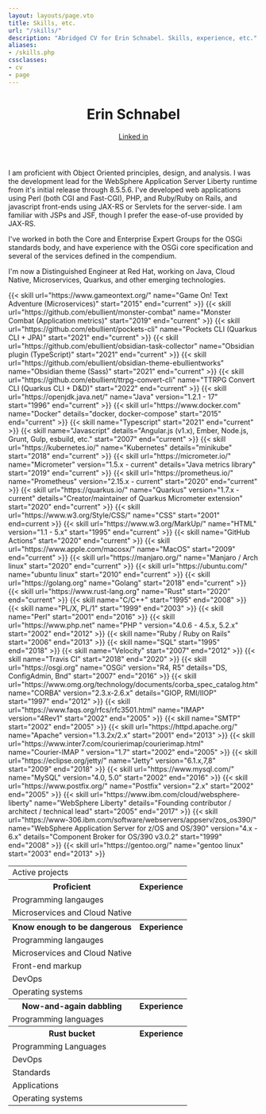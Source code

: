 ```yaml
---
layout: layouts/page.vto
title: Skills, etc.
url: "/skills/"
description: "Abridged CV for Erin Schnabel. Skills, experience, etc."
aliases:
- /skills.php
cssclasses: 
- cv
- page
---
```

<header>
  <h1>
      <div class="title">Erin Schnabel</div>
  </h1>
  <div class="address"><a href="https://www.linkedin.com/in/erinschnabel">Linked in</a></div>
</header>
<article>

  I am proficient with Object Oriented principles, design, and analysis. I was the development lead for the WebSphere Application Server Liberty runtime from it's initial release through 8.5.5.6. I've developed web applications using Perl (both CGI and Fast-CGI), PHP, and Ruby/Ruby on Rails, and javascript front-ends using JAX-RS or Servlets for the server-side. I am familiar with JSPs and JSF, though I prefer the ease-of-use provided by JAX-RS.

  I've worked in both the Core and Enterprise Expert Groups for the OSGi standards body, and have experience with the OSGi core specification and several of the services defined in the compendium.

  I'm now a Distinguished Engineer at Red Hat, working on Java, Cloud Native, Microservices, Quarkus, and other emerging technologies.
</article>
<section>
  <table cellspacing="0" cellpadding="0" width="100%">
    <tr class="category">
      <td colspan="2">Active projects</td>
    </tr>
    {{< skill url="https://www.gameontext.org/"
      name="Game On! Text Adventure (Microservices)"
      start="2015" end="current" >}}
    {{< skill url="https://github.com/ebullient/monster-combat"
      name="Monster Combat (Application metrics)"
      start="2019" end="current" >}}
    {{< skill url="https://github.com/ebullient/pockets-cli"
      name="Pockets CLI (Quarkus CLI + JPA)"
      start="2021" end="current" >}}
    {{< skill url="https://github.com/ebullient/obsidian-task-collector"
      name="Obsidian plugin (TypeScript)"
      start="2021" end="current" >}}
    {{< skill url="https://github.com/ebullient/obsidian-theme-ebullientworks"
      name="Obsidian theme (Sass)"
      start="2021" end="current" >}}
    {{< skill url="https://github.com/ebullient/ttrpg-convert-cli"
      name="TTRPG Convert CLI (Quarkus CLI + D&D)"
      start="2022" end="current" >}}
    <tr>
      <th>Proficient</th>
      <th>Experience</th>
    </tr>
    <tr class="category">
      <td colspan="2">Programming langauges</td>
    </tr>
    {{< skill url="https://openjdk.java.net/"
      name="Java" version="1.2.1 - 17"
      start="1996" end="current" >}}
    <tr class="category">
      <td colspan="2">Microservices and Cloud Native</td>
    </tr>
    {{< skill url="https://www.docker.com"
            name="Docker"
            details="docker, docker-compose"
            start="2015" end="current" >}}
    <tr>
      <th>Know enough to be dangerous</th>
      <th>Experience</th>
    </tr>
    <tr class="category">
      <td colspan="2">Programming langauges</td>
    </tr>
    {{< skill name="Typescript"
        start="2021" end="current" >}}
    {{< skill name="Javascript"
        details="Angular.js (v1.x), Ember, Node.js, Grunt, Gulp, esbuild, etc."
        start="2007" end="current" >}}
    <tr class="category">
      <td colspan="2">Microservices and Cloud Native</td>
    </tr>
    {{< skill url="https://kubernetes.io/"
          name="Kubernetes"
          details="minikube"
          start="2018" end="current" >}}
    {{< skill url="https://micrometer.io/"
          name="Micrometer" version="1.5.x - current"
          details="Java metrics library"
          start="2019" end="current" >}}
    {{< skill url="https://prometheus.io/"
          name="Prometheus" version="2.15.x - current"
          start="2020" end="current" >}}
    {{< skill url="https://quarkus.io/"
          name="Quarkus" version="1.7.x - current"
          details="Creator/maintainer of Quarkus Micrometer extension"
          start="2020" end="current" >}}
    <tr class="category">
      <td colspan="2">Front-end markup</td>
    </tr>
    {{< skill url="https://www.w3.org/Style/CSS/"
      name="CSS" start="2001" end=current >}}
    {{< skill url="https://www.w3.org/MarkUp/"
        name="HTML" version="1.1 - 5.x"
        start="1995" end="current" >}}
    <tr class="category">
      <td colspan="2">DevOps</td>
    </tr>
    {{< skill name="GitHub Actions"
        start="2020" end="current" >}}
    <tr class="category">
      <td colspan="2">Operating systems</td>
    </tr>
    {{< skill url="https://www.apple.com/macosx/"
      name="MacOS"
      start="2009" end="current" >}}
    {{< skill url="https://manjaro.org/"
        name="Manjaro / Arch linux"
        start="2020" end="current" >}}
    {{< skill url="https://ubuntu.com/"
        name="ubuntu linux"
        start="2010" end="current" >}}
    <tr>
      <th>Now-and-again dabbling</th>
      <th>Experience</th>
    </tr>
    <tr class="category">
      <td colspan="2">Programming languages</td>
    </tr>
    {{< skill url="https://golang.org"
        name="Golang"
        start="2018" end="current" >}}
    {{< skill url="https://www.rust-lang.org"
        name="Rust"
        start="2020" end="current" >}}
    <tr>
      <th>Rust bucket</th>
      <th>Experience</th>
    </tr>
    <tr class="category">
      <td colspan="2">Programming Languages</td>
    </tr>
    {{< skill name="C/C++"
        start="1995" end="2008" >}}
    {{< skill name="PL/X, PL/1"
      start="1999" end="2003" >}}
    {{< skill name="Perl"
      start="2001" end="2016" >}}
    {{< skill url="https://www.php.net"
        name="PHP " version="4.0.6 - 4.5.x, 5.2.x"
        start="2002" end="2012" >}}
    {{< skill name="Ruby / Ruby on Rails"
        start="2006" end="2013" >}}
    {{< skill  name="SQL"
      start="1995" end="2018" >}}
    {{< skill name="Velocity"
      start="2007" end="2012" >}}
    <tr class="category">
      <td colspan="2">DevOps</td>
    </tr>
    {{< skill name="Travis CI"
        start="2018" end="2020" >}}
    <tr class="category">
      <td colspan="2">Standards</td>
    </tr>
    {{< skill url="https://osgi.org"
        name="OSGi" version="R4, R5"
        details="DS, ConfigAdmin, Bnd"
        start="2007" end="2016" >}}
    {{< skill url="https://www.omg.org/technology/documents/corba_spec_catalog.htm"
        name="CORBA" version="2.3.x-2.6.x"
        details="GIOP, RMI/IIOP"
        start="1997" end="2012" >}}
    {{< skill url="https://www.faqs.org/rfcs/rfc3501.html"
        name="IMAP" version="4Rev1"
        start="2002" end="2005" >}}
    {{< skill name="SMTP"
        start="2002" end="2005" >}}
    <tr class="category">
      <td colspan="2">Applications</td>
    </tr>
    {{< skill url="https://httpd.apache.org/"
      name="Apache" version="1.3.2x/2.x"
      start="2001" end="2013" >}}
    {{< skill url="https://www.inter7.com/courierimap/courierimap.html"
      name="Courier-IMAP " version="1.7"
      start="2002" end="2005" >}}
    {{< skill url="https://eclipse.org/jetty/"
        name="Jetty" version="6.1.x,7,8"
        start="2009" end="2018" >}}
    {{< skill url="https://www.mysql.com/"
        name="MySQL" version="4.0, 5.0"
        start="2002" end="2016" >}}
    {{< skill url="https://www.postfix.org/"
      name="Postfix" version="2.x"
      start="2002" end="2005" >}}
    {{< skill url="https://www.ibm.com/cloud/websphere-liberty"
              name="WebSphere Liberty"
              details="Founding contributor / architect / technical lead"
              start="2005" end="2017" >}}
    {{< skill url="https://www-306.ibm.com/software/webservers/appserv/zos_os390/"
        name="WebSphere Application Server for z/OS and OS/390" version="4.x - 6.x"
        details="Component Broker for OS/390 v3.0.2"
        start="1999" end="2008" >}}
    <tr class="category">
      <td colspan="2">Operating systems</td>
    </tr>
    {{< skill url="https://gentoo.org/"
        name="gentoo linux"
        start="2003" end="2013" >}}
  </table>
</section>